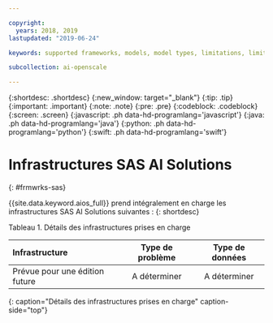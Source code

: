 ```yaml
---

copyright:
  years: 2018, 2019
lastupdated: "2019-06-24"

keywords: supported frameworks, models, model types, limitations, limits, spss, c&ds

subcollection: ai-openscale

---
```


{:shortdesc: .shortdesc}
{:new_window: target="_blank"}
{:tip: .tip}
{:important: .important}
{:note: .note}
{:pre: .pre}
{:codeblock: .codeblock}
{:screen: .screen}
{:javascript: .ph data-hd-programlang='javascript'}
{:java: .ph data-hd-programlang='java'}
{:python: .ph data-hd-programlang='python'}
{:swift: .ph data-hd-programlang='swift'}

# Infrastructures SAS AI Solutions
{: #frmwrks-sas}

{{site.data.keyword.aios_full}} prend intégralement en charge les infrastructures SAS AI Solutions suivantes :
{: shortdesc}


Tableau 1. Détails des infrastructures prises en charge

| Infrastructure | Type de problème | Type de données |
|:---|:---:|:---:|
| Prévue pour une édition future | A déterminer | A déterminer |
{: caption="Détails des infrastructures prises en charge" caption-side="top"}



